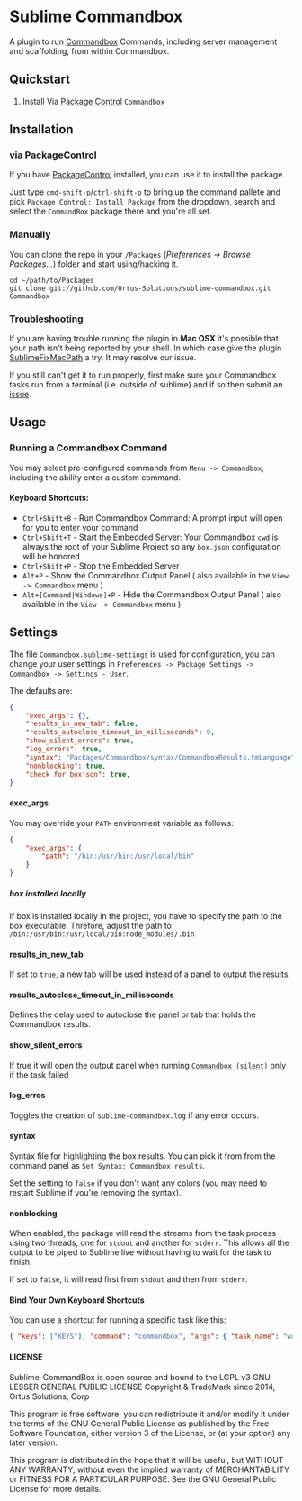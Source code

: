 # Sublime Commandbox

A plugin to run [Commandbox](https://www.ortussolutions.com/products/commandbox) Commands, including server management and scaffolding, from within Commandbox.

## Quickstart

1. Install Via [Package Control](https://packagecontrol.io) `Commandbox`

## Installation

### via PackageControl
If you have [PackageControl](http://wbond.net/sublime_packages/package_control) installed, you can use it to install the package.

Just type `cmd-shift-p`/`ctrl-shift-p` to bring up the command pallete and pick `Package Control: Install Package` from the dropdown, search and select the `CommandBox` package there and you're all set.

### Manually

You can clone the repo in your `/Packages` (*Preferences -> Browse Packages...*) folder and start using/hacking it.
    
    cd ~/path/to/Packages
    git clone git://github.com/Ortus-Solutions/sublime-commandbox.git Commandbox

### Troubleshooting

If you are having trouble running the plugin in **Mac OSX** it's possible that your path isn't being reported by your shell. In which case give the plugin [SublimeFixMacPath](https://github.com/int3h/SublimeFixMacPath) a try. It may resolve our issue.

If you still can't get it to run properly, first make sure your Commandbox tasks run from a terminal (i.e. outside of sublime) and if so then submit an [issue](https://github.com/Ortus-Solutions/sublime-commandbox/issues).

## Usage

### Running a Commandbox Command

You may select pre-configured commands from `Menu -> Commandbox`, including the ability enter a custom command.

#### Keyboard Shortcuts:

* `Ctrl+Shift+B` - Run Commandbox Command: A prompt input will open for you to enter your command
* `Ctrl+Shift+T` - Start the Embedded Server: Your Commandbox `cwd` is always the root of your Sublime Project so any `box.json` configuration will be honored
* `Ctrl+Shift+P` - Stop the Embedded Server
* `Alt+P` - Show the Commandbox Output Panel ( also available in the `View -> Commandbox` menu )
* `Alt+[Command|Windows]+P` - Hide the Commandbox Output Panel ( also available in the `View -> Commandbox` menu )

## Settings

The file `Commandbox.sublime-settings` is used for configuration, you can change your user settings in `Preferences -> Package Settings -> Commandbox -> Settings - User`.

The defaults are:

````json
{
    "exec_args": {},
    "results_in_new_tab": false,
    "results_autoclose_timeout_in_milliseconds": 0,
    "show_silent_errors": true,
    "log_errors": true,
    "syntax": "Packages/Commandbox/syntax/CommandboxResults.tmLanguage",
    "nonblocking": true,
    "check_for_boxjson": true,
}
````

#### exec_args

You may override your `PATH` environment variable as follows:

````json
{
    "exec_args": {
        "path": "/bin:/usr/bin:/usr/local/bin"
    }
}
````

##### box installed locally

If box is installed locally in the project, you have to specify the path to the box executable. Threfore, adjust the path to `/bin:/usr/bin:/usr/local/bin:node_modules/.bin`

#### results_in_new_tab

If set to `true`, a new tab will be used instead of a panel to output the results.

#### results_autoclose_timeout_in_milliseconds

Defines the delay used to autoclose the panel or tab that holds the Commandbox results.

#### show_silent_errors

If true it will open the output panel when running [`Commandbox (silent)`](#running-a-box-task) only if the task failed

#### log_erros

Toggles the creation of `sublime-commandbox.log` if any error occurs.

#### syntax

Syntax file for highlighting the box results. You can pick it from from the command panel as `Set Syntax: Commandbox results`.

Set the setting to `false` if you don't want any colors (you may need to restart Sublime if you're removing the syntax).

#### nonblocking

When enabled, the package will read the streams from the task process using two threads, one for `stdout` and another for `stderr`. This allows all the output to be piped to Sublime live without having to wait for the task to finish.

If set to `false`, it will read first from `stdout` and then from `stderr`.

#### Bind Your Own Keyboard Shortcuts

You can use a shortcut for running a specific task like this:

````json
{ "keys": ["KEYS"], "command": "commandbox", "args": { "task_name": "watch" } }
````

#### LICENSE

Sublime-CommandBox is open source and bound to the LGPL v3 GNU LESSER GENERAL PUBLIC LICENSE Copyright & TradeMark since 2014, Ortus Solutions, Corp

This program is free software: you can redistribute it and/or modify it under the terms of the GNU General Public License as published by the Free Software Foundation, either version 3 of the License, or (at your option) any later version.

This program is distributed in the hope that it will be useful, but WITHOUT ANY WARRANTY; without even the implied warranty of MERCHANTABILITY or FITNESS FOR A PARTICULAR PURPOSE.  See the GNU General Public License for more details.